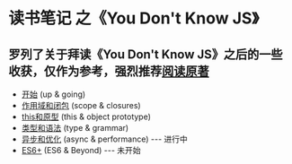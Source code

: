 # 读书笔记 之《You Don't Know JS》

## 罗列了关于拜读《You Don't Know JS》之后的一些收获，仅作为参考，强烈推荐[阅读原著](https://github.com/getify/You-Dont-Know-JS "You Don't Know JS")

- [开始](https://github.com/BobbyLH/ReadingNotes---You-Dont-Know-JS/tree/master/up%20%26%20going) (up & going)
- [作用域和闭包](https://github.com/BobbyLH/ReadingNotes---You-Dont-Know-JS/tree/master/scope%20%26%20closures) (scope & closures)
- [this和原型](https://github.com/BobbyLH/ReadingNotes---You-Dont-Know-JS/tree/master/this%20%26%20object%20prototype) (this & object prototype)
- [类型和语法](https://github.com/BobbyLH/ReadingNotes---You-Dont-Know-JS/tree/master/types%20%26%20grammar) (type & grammar)
- [异步和优化](https://github.com/BobbyLH/ReadingNotes---You-Dont-Know-JS/tree/master/async%20%26%20performance) (async & performance) --- 进行中
- [ES6+](https://github.com/BobbyLH/ReadingNotes---You-Dont-Know-JS/tree/master/es6%20%26%20beyond) (ES6 & Beyond) --- 未开始

